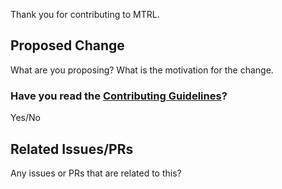 Thank you for contributing to MTRL.

## Proposed Change

What are you proposing? What is the motivation for the change.

### Have you read the [Contributing Guidelines](https://github.com/facebookresearch/mtrl/blob/main/.github/CONTRIBUTING.md)?

Yes/No

## Related Issues/PRs

Any issues or PRs that are related to this?